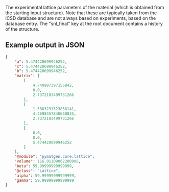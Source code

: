 The experimental lattice parameters of the material (which is obtained from the starting input structure). Note that these are typically taken from the ICSD database and are not always based on experiments, based on the database entry. The "snl_final" key at the root document contains a history of the structure.





## Example output in JSON

```json
{
    "a": 5.474420699946252, 
    "c": 5.474420699946252, 
    "b": 5.474420699946252, 
    "matrix": [
        [
            4.740987397156842, 
            0.0, 
            2.7372103499731266
        ], 
        [
            1.5803291323856141, 
            4.4698457840660835, 
            2.7372103499731266
        ], 
        [
            0.0, 
            0.0, 
            5.474420699946252
        ]
    ], 
    "@module": "pymatgen.core.lattice", 
    "volume": 116.01109062200008, 
    "beta": 59.99999999999999, 
    "@class": "Lattice", 
    "alpha": 59.99999999999999, 
    "gamma": 59.99999999999999
}
```


